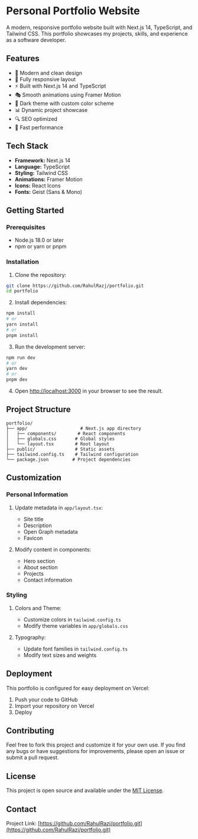 # Personal Portfolio Website

A modern, responsive portfolio website built with Next.js 14, TypeScript, and Tailwind CSS. This portfolio showcases my projects, skills, and experience as a software developer.

## Features

- 🎨 Modern and clean design
- 📱 Fully responsive layout
- ⚡ Built with Next.js 14 and TypeScript
- 🎭 Smooth animations using Framer Motion
- 🌙 Dark theme with custom color scheme
- 📊 Dynamic project showcase
- 🔍 SEO optimized
- 🚀 Fast performance

## Tech Stack

- **Framework:** Next.js 14
- **Language:** TypeScript
- **Styling:** Tailwind CSS
- **Animations:** Framer Motion
- **Icons:** React Icons
- **Fonts:** Geist (Sans & Mono)

## Getting Started

### Prerequisites

- Node.js 18.0 or later
- npm or yarn or pnpm

### Installation

1. Clone the repository:
```bash
git clone https://github.com/RahulRazj/portfolio.git
cd portfolio
```

2. Install dependencies:
```bash
npm install
# or
yarn install
# or
pnpm install
```

3. Run the development server:
```bash
npm run dev
# or
yarn dev
# or
pnpm dev
```

4. Open [http://localhost:3000](http://localhost:3000) in your browser to see the result.

## Project Structure

```
portfolio/
├── app/                    # Next.js app directory
│   ├── components/        # React components
│   ├── globals.css       # Global styles
│   └── layout.tsx        # Root layout
├── public/               # Static assets
├── tailwind.config.ts    # Tailwind configuration
└── package.json         # Project dependencies
```

## Customization

### Personal Information

1. Update metadata in `app/layout.tsx`:
   - Site title
   - Description
   - Open Graph metadata
   - Favicon

2. Modify content in components:
   - Hero section
   - About section
   - Projects
   - Contact information

### Styling

1. Colors and Theme:
   - Customize colors in `tailwind.config.ts`
   - Modify theme variables in `app/globals.css`

2. Typography:
   - Update font families in `tailwind.config.ts`
   - Modify text sizes and weights

## Deployment

This portfolio is configured for easy deployment on Vercel:

1. Push your code to GitHub
2. Import your repository on Vercel
3. Deploy

## Contributing

Feel free to fork this project and customize it for your own use. If you find any bugs or have suggestions for improvements, please open an issue or submit a pull request.

## License

This project is open source and available under the [MIT License](LICENSE).

## Contact

Project Link: [https://github.com/RahulRazj/portfolio.git](https://github.com/RahulRazj/portfolio.git)
